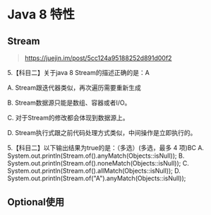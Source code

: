 # Java 8 特性

## Stream
> https://juejin.im/post/5cc124a95188252d891d00f2

5.【科目二】关于java 8 Stream的描述正确的是：A

A. Stream跟迭代器类似，再次遍历需要重新生成

B. Stream数据源只能是数组、容器或者I/O。

C. 对于Stream的修改都会体现到数据源上。

D. Stream执行式跟之前代码处理方式类似，中间操作是立即执行的。



5.【科目二】以下输出结果为true的是：（多选）(多选，最多 4 项)BC
A. System.out.println(Stream.of().anyMatch(Objects::isNull));
B. System.out.println(Stream.of().noneMatch(Objects::isNull));
C. System.out.println(Stream.of().allMatch(Objects::isNull));
D. System.out.println(Stream.of("A").anyMatch(Objects::isNull));




## Optional使用





